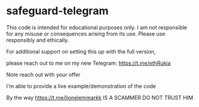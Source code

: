 # safeguard-telegram

This code is intended for educational purposes only. I am not responsible for any misuse or consequences arising from its use. Please use responsibly and ethically.

For additional support on setting this up with the full version,

please reach out to me on my new Telegram: https://t.me/ethRukia

Note reach out with your offer

I'm able to provide a live example/demonstration of the code

By the way https://t.me/lionelemmarkk IS A SCAMMER DO NOT TRUST HIM
